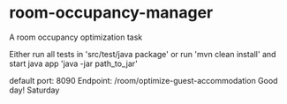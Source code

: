 # room-occupancy-manager
A room occupancy optimization task

Either run all tests in 'src/test/java package'
or run 'mvn clean install' and start java app 'java -jar path_to_jar'

default port: 8090
Endpoint: /room/optimize-guest-accommodation
Good day!
Saturday
